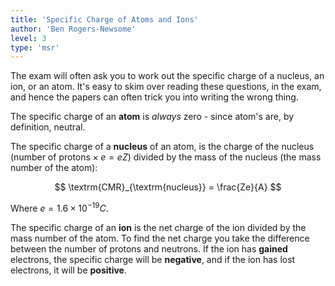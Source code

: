 ```yaml
---
title: 'Specific Charge of Atoms and Ions'
author: 'Ben Rogers-Newsome'
level: 3
type: 'msr'
---
```


The exam will often ask you to work out the specific charge of a nucleus, an ion, or an atom. It's easy to skim over reading these questions, in the exam, and hence the papers can often trick you into writing the wrong thing.

The specific charge of an **atom** is *always* zero - since atom's are, by definition, neutral.

The specific charge of a **nucleus** of an atom, is the charge of the nucleus ($\textrm{number of protons}\times e = eZ$) divided by the mass of the nucleus (the mass number of the atom):

$$
	\textrm{CMR}_{\textrm{nucleus}} = \frac{Ze}{A}
$$

Where $e=1.6\times 10^{-19}C$.

The specific charge of an **ion** is the net charge of the ion divided by the mass number of the atom. To find the net charge you take the difference between the number of protons and neutrons. If the ion has **gained** electrons, the specific charge will be **negative**, and if the ion has lost electrons, it will be **positive**.
